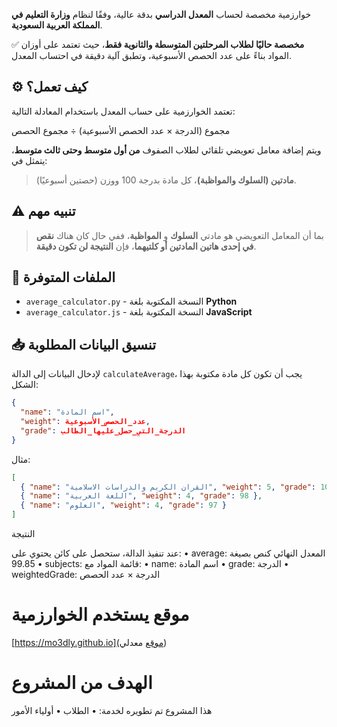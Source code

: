 

خوارزمية مخصصة لحساب **المعدل الدراسي** بدقة عالية، وفقًا لنظام **وزارة التعليم في المملكة العربية السعودية**.

✅ **مخصصة حاليًا لطلاب المرحلتين المتوسطة والثانوية فقط**، حيث تعتمد على أوزان المواد بناءً على عدد الحصص الأسبوعية، وتطبق آلية دقيقة في احتساب المعدل.

## ⚙️ كيف تعمل؟

تعتمد الخوارزمية على حساب المعدل باستخدام المعادلة التالية:

مجموع (الدرجة × عدد الحصص الأسبوعية) ÷ مجموع الحصص

ويتم إضافة معامل تعويضي تلقائي لطلاب الصفوف **من أول متوسط وحتى ثالث متوسط**، يتمثل في:

> **مادتين (السلوك والمواظبة)**، كل مادة بدرجة 100 ووزن (حصتين أسبوعيًا).

## ⚠️ تنبيه مهم

> بما أن المعامل التعويضي هو مادتي **السلوك** و **المواظبة**، ففي حال كان هناك **نقص في إحدى هاتين المادتين أو كلتيهما**، فإن **النتيجة لن تكون دقيقة**.

## 📂 الملفات المتوفرة

- `average_calculator.py` - النسخة المكتوبة بلغة **Python**
- `average_calculator.js` - النسخة المكتوبة بلغة **JavaScript**

## 📥 تنسيق البيانات المطلوبة

لإدخال البيانات إلى الدالة `calculateAverage`، يجب أن تكون كل مادة مكتوبة بهذا الشكل:

```json
{
  "name": "اسم المادة",
  "weight": عدد_الحصص_الأسبوعية,
  "grade": الدرجة_التي_حصل_عليها_الطالب
}
```
مثال:
```json
[
  { "name": "القران الكريم والدراسات الاسلامية", "weight": 5, "grade": 100 },
  { "name": "اللغة العربية", "weight": 4, "grade": 98 },
  { "name": "العلوم", "weight": 4, "grade": 97 }
]
```
النتيجة

عند تنفيذ الدالة، ستحصل على كائن يحتوي على:
	•	average: المعدل النهائي كنص بصيغة 99.85
	•	subjects: قائمة المواد مع:
	•	name: اسم المادة
	•	grade: الدرجة
	•	weightedGrade: الدرجة × عدد الحصص


# موقع يستخدم الخوارزمية
[https://mo3dly.github.io](موقع معدلي)

# الهدف من المشروع

هذا المشروع تم تطويره لخدمة:
	•	الطلاب
	•	أولياء الأمور
